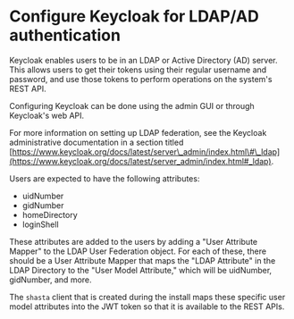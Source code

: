 # Configure Keycloak for LDAP/AD authentication

Keycloak enables users to be in an LDAP or Active Directory \(AD\) server. This allows users to get their tokens using their regular username and password, and use those tokens to perform operations on the system's REST API.

Configuring Keycloak can be done using the admin GUI or through Keycloak's web API.

For more information on setting up LDAP federation, see the Keycloak administrative documentation in a section titled [https://www.keycloak.org/docs/latest/server\_admin/index.html\#\_ldap](https://www.keycloak.org/docs/latest/server_admin/index.html#_ldap).

Users are expected to have the following attributes:

- uidNumber
- gidNumber
- homeDirectory
- loginShell

These attributes are added to the users by adding a "User Attribute Mapper" to the LDAP User Federation object. For each of these, there should be a User Attribute Mapper that maps the "LDAP Attribute" in the LDAP Directory to the "User Model Attribute," which will be uidNumber, gidNumber, and more.

The `shasta` client that is created during the install maps these specific user model attributes into the JWT token so that it is available to the REST APIs.

